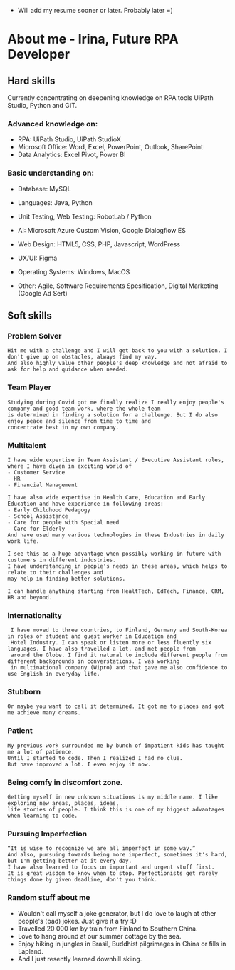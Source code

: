 

- Will add my resume sooner or later. Probably later =)



# About me - Irina, Future RPA Developer

## Hard skills
  Currently concentrating on deepening knowledge on RPA tools UiPath Studio, Python and GIT. 
  
### Advanced knowledge on:
- RPA: UiPath Studio, UiPath StudioX
- Microsoft Office: Word, Excel, PowerPoint, Outlook, SharePoint
- Data Analytics: Excel Pivot, Power BI
  
### Basic understanding on:
  - Database: MySQL
  - Languages: Java, Python
  - Unit Testing, Web Testing: RobotLab / Python
  - AI: Microsoft Azure Custom Vision, Google Dialogflow ES
  - Web Design: HTML5, CSS, PHP, Javascript, WordPress
  - UX/UI: Figma
  - Operating Systems: Windows, MacOS
  
  - Other: Agile, Software Requirements Spesification, Digital Marketing (Google Ad Sert)
  
## Soft skills

  ### Problem Solver
    Hit me with a challenge and I will get back to you with a solution. I don't give up on obstacles, always find my way. 
    And also highly value other people's deep knowledge and not afraid to ask for help and quidance when needed. 
  
  ### Team Player
    Studying during Covid got me finally realize I really enjoy people's company and good team work, where the whole team 
    is determined in finding a solution for a challenge. But I do also enjoy peace and silence from time to time and 
    concentrate best in my own company. 
  
  ### Multitalent
    I have wide expertise in Team Assistant / Executive Assistant roles, where I have diven in exciting world of 
    - Customer Service
    - HR
    - Financial Management 
    
    I have also wide expertise in Health Care, Education and Early Education and have experience in following areas:
    - Early Childhood Pedagogy
    - School Assistance
    - Care for people with Special need
    - Care for Elderly
    And have used many various technologies in these Industries in daily work life.
    
    I see this as a huge advantage when possibly working in future with customers in different industries. 
    I have understanding in people's needs in these areas, which helps to relate to their challenges and 
    may help in finding better solutions.
    
    I can handle anything starting from HealtTech, EdTech, Finance, CRM, HR and beyond. 
  
  ### Internationality
     I have moved to three countries, to Finland, Germany and South-Korea in roles of student and guest worker in Education and 
     Hotel Industry. I can speak or listen more or less fluently six languages. I have also travelled a lot, and met people from 
     around the Globe. I find it natural to include different people from different backgrounds in converstations. I was working 
     in multinational company (Wipro) and that gave me also confidence to use English in everyday life. 

  ### Stubborn
    Or maybe you want to call it determined. It got me to places and got me achieve many dreams. 
  
  ### Patient
    My previous work surrounded me by bunch of impatient kids has taught me a lot of patience. 
    Until I started to code. Then I realized I had no clue. 
    But have improved a lot. I even enjoy it now.
  
  ### Being comfy in discomfort zone. 
    Getting myself in new unknown situations is my middle name. I like exploring new areas, places, ideas, 
    life stories of people. I think this is one of my biggest advantages when learning to code. 

 ### Pursuing Imperfection
    “It is wise to recognize we are all imperfect in some way.”
    And also, pursuing towards being more imperfect, sometimes it's hard, but I'm getting better at it every day. 
    I have also learned to focus on important and urgent stuff first. 
    It is great wisdom to know when to stop. Perfectionists get rarely things done by given deadline, don't you think. 

 ### Random stuff about me
   - Wouldn't call myself a joke generator, but I do love to laugh at other people's (bad) jokes. Just give it a try :D 
   - Travelled 20 000 km by train from Finland to Southern China. 
   - Love to hang around at our summer cottage by the sea.
   - Enjoy hiking in jungles in Brasil, Buddhist pilgrimages in China or fills in Lapland.
   - And I just resently learned downhill skiing.
 
